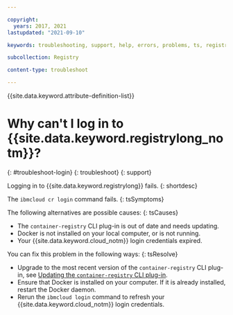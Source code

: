 ```yaml
---

copyright:
  years: 2017, 2021
lastupdated: "2021-09-10"

keywords: troubleshooting, support, help, errors, problems, ts, registry, log in, login fails

subcollection: Registry

content-type: troubleshoot

---
```


{{site.data.keyword.attribute-definition-list}}

# Why can't I log in to {{site.data.keyword.registrylong_notm}}?
{: #troubleshoot-login}
{: troubleshoot}
{: support}

Logging in to {{site.data.keyword.registrylong}} fails.
{: shortdesc}

The `ibmcloud cr login` command fails.
{: tsSymptoms}

The following alternatives are possible causes:
{: tsCauses}

- The `container-registry` CLI plug-in is out of date and needs updating.
- Docker is not installed on your local computer, or is not running.
- Your {{site.data.keyword.cloud_notm}} login credentials expired.

You can fix this problem in the following ways:
{: tsResolve}

- Upgrade to the most recent version of the `container-registry` CLI plug-in, see [Updating the `container-registry` CLI plug-in](/docs/Registry?topic=Registry-registry_setup_cli_namespace#registry_cli_update).
- Ensure that Docker is installed on your computer. If it is already installed, restart the Docker daemon.
- Rerun the `ibmcloud login` command to refresh your {{site.data.keyword.cloud_notm}} login credentials.


